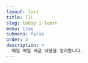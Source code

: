 ```yaml
---
layout: list
title: TIL
slug: today i learn
menu: true
submenu: false
order: 3
description: >
  매일 매일 배운 내용을 정리합니다.
---
```

